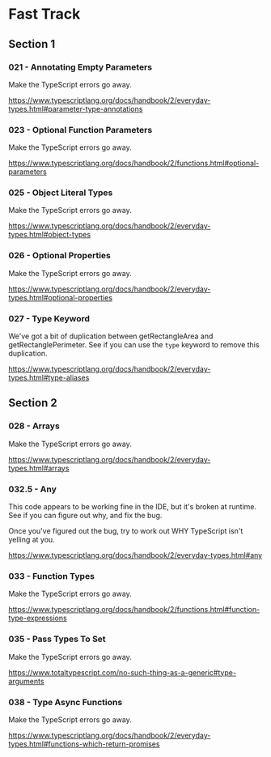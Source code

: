 # Fast Track

## Section 1

### 021 - Annotating Empty Parameters

Make the TypeScript errors go away.

https://www.typescriptlang.org/docs/handbook/2/everyday-types.html#parameter-type-annotations

### 023 - Optional Function Parameters

Make the TypeScript errors go away.

https://www.typescriptlang.org/docs/handbook/2/functions.html#optional-parameters

### 025 - Object Literal Types

Make the TypeScript errors go away.

https://www.typescriptlang.org/docs/handbook/2/everyday-types.html#object-types

### 026 - Optional Properties

Make the TypeScript errors go away.

https://www.typescriptlang.org/docs/handbook/2/everyday-types.html#optional-properties

### 027 - Type Keyword

We've got a bit of duplication between getRectangleArea and getRectanglePerimeter. See if you can use the `type` keyword to remove this duplication.

https://www.typescriptlang.org/docs/handbook/2/everyday-types.html#type-aliases

## Section 2

### 028 - Arrays

Make the TypeScript errors go away.

https://www.typescriptlang.org/docs/handbook/2/everyday-types.html#arrays

### 032.5 - Any

This code appears to be working fine in the IDE, but it's broken at runtime. See if you can figure out why, and fix the bug.

Once you've figured out the bug, try to work out WHY TypeScript isn't yelling at you.

https://www.typescriptlang.org/docs/handbook/2/everyday-types.html#any

### 033 - Function Types

Make the TypeScript errors go away.

https://www.typescriptlang.org/docs/handbook/2/functions.html#function-type-expressions

### 035 - Pass Types To Set

Make the TypeScript errors go away.

https://www.totaltypescript.com/no-such-thing-as-a-generic#type-arguments

### 038 - Type Async Functions

Make the TypeScript errors go away.

https://www.typescriptlang.org/docs/handbook/2/everyday-types.html#functions-which-return-promises
